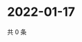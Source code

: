 # 2022-01-17

共 0 条

<!-- BEGIN WEIBO -->
<!-- 最后更新时间 Mon Jan 17 2022 14:19:31 GMT+0800 (China Standard Time) -->

<!-- END WEIBO -->
